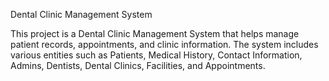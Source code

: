 Dental Clinic Management System

This project is a Dental Clinic Management System that helps manage patient records, appointments, and clinic information. 
The system includes various entities such as Patients, Medical History, Contact Information, Admins, Dentists, Dental Clinics, Facilities, and Appointments.
